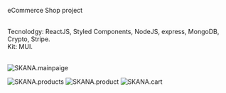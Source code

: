 eCommerce Shop project<br>

<br>
Tecnolodgy: ReactJS, Styled Components, NodeJS, express, MongoDB, Crypto, Stripe.<br>
Kit: MUI. <br>
<br>

![SKANA.mainpaige](https://user-images.githubusercontent.com/87814580/175062643-a1cb8cb1-0690-45e0-906d-1b3f4ababdb1.jpeg)

![SKANA.products](https://user-images.githubusercontent.com/87814580/175062770-b3abcfcc-a6ff-4eea-a886-472009f3cab5.jpeg)
![SKANA.product](https://user-images.githubusercontent.com/87814580/175062782-80e2a637-0451-4615-bd9c-30eb7f346b93.jpeg)
![SKANA.cart](https://user-images.githubusercontent.com/87814580/175062797-6c31a65e-6bf8-4b88-98c0-915daf09e093.jpeg)
